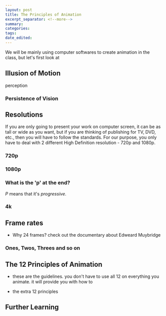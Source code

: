 ```yaml
---
layout: post	
title: The Principles of Animation
excerpt_separator: <!--more-->
summary: 
categories:
tags:
date_edited:
---
```


We will be mainly using computer softwares to create animation in the class, but let's first look at



## Illusion of Motion

perception

### Persistence of Vision

### 




## Resolutions
If you are only going to present your work on computer screen, it can be as tall or wide as you want, but if you are thinking of publishing for TV, DVD, etc., then you will have to follow the standards. For our purpose, you only have to deal with 2 different High Definition resolution - 720p and 1080p. 

### 720p

### 1080p

### What is the 'p' at the end?
*P* means that it's *progressive*.

### 4k


## Frame rates

- Why 24 frames? check out the documentary about Edweard Muybridge

### Ones, Twos, Threes and so on



## The 12 Principles of Animation

- these are the guidelines. you don't have to use all 12 on everything you animate. it will provide you with how to 

- the extra 12 principles


## Further Learning

<!-- footnotes -->
